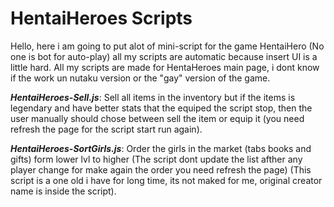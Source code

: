 # HentaiHeroes Scripts

Hello, here i am going to put alot of mini-script for the game HentaiHero (No one is bot for auto-play) all my scripts are automatic because insert UI is a little hard.
All my scripts are made for HentaHeroes main page, i dont know if the work un nutaku version or the "gay" version of the game.

***HentaiHeroes-Sell.js***: Sell all items in the inventory but if the items is legendary and have better stats that the equiped the script stop, then the user manually should chose between sell the item or equip it (you need refresh the page for the script start run again).

***HentaiHeroes-SortGirls.js***: Order the girls in the market (tabs books and gifts) form lower lvl to higher (The script dont update the list afther any player change for make again the order you need refresh the page) (This script is a one old i have for long time, its not maked for me, original creator name is inside the script).

